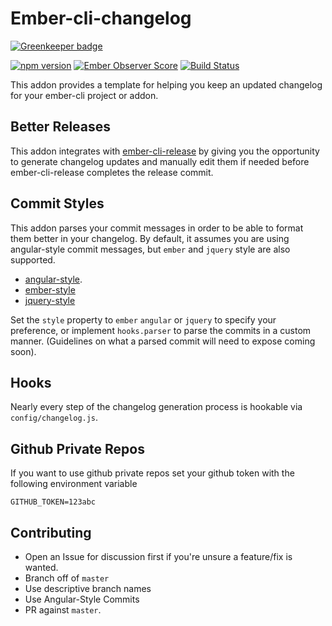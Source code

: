 Ember-cli-changelog
===================

[![Greenkeeper badge](https://badges.greenkeeper.io/html-next/ember-cli-changelog.svg)](https://greenkeeper.io/)

[![npm version](https://badge.fury.io/js/ember-cli-changelog.svg)](http://badge.fury.io/js/ember-cli-changelog)
[![Ember Observer Score](http://emberobserver.com/badges/ember-cli-changelog.svg)](http://emberobserver.com/addons/ember-cli-changelog)
[![Build Status](https://travis-ci.org/html-next/ember-cli-changelog.svg)](https://travis-ci.org/html-next/ember-cli-changelog)

This addon provides a template for helping you keep an updated changelog
for your ember-cli project or addon.

## Better Releases

This addon integrates with [ember-cli-release](https://github.com/lytics/ember-cli-release) by
giving you the opportunity to generate changelog updates and manually edit them if needed before
ember-cli-release completes the release commit.

## Commit Styles

This addon parses your commit messages in order to be able to format them better in your changelog.
By default, it assumes you are using angular-style commit messages, but `ember` and `jquery` style
are also supported.

- [angular-style](https://github.com/angular/angular.js/blob/v1.4.8/CONTRIBUTING.md#commit).
- [ember-style](https://github.com/emberjs/ember.js/blob/master/CONTRIBUTING.md#commit-tagging)
- [jquery-style](https://contribute.jquery.org/commits-and-pull-requests/#commit-guidelines)

Set the `style` property to `ember` `angular` or `jquery` to specify your preference, or implement
`hooks.parser` to parse the commits in a custom manner.  (Guidelines on what a parsed commit will
need to expose coming soon).

## Hooks

Nearly every step of the changelog generation process is hookable via `config/changelog.js`.

## Github Private Repos

If you want to use github private repos set your github token with the following environment variable
 
`GITHUB_TOKEN=123abc`

## Contributing

 - Open an Issue for discussion first if you're unsure a feature/fix is wanted.
 - Branch off of `master`
 - Use descriptive branch names
 - Use Angular-Style Commits
 - PR against `master`.
 
